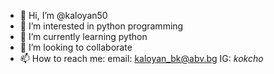 - 👋 Hi, I’m @kaloyan50
- 👀 I’m interested in python programming
- 🌱 I’m currently learning python
- 💞️ I’m looking to collaborate
- 📫 How to reach me: email: kaloyan_bk@abv.bg    IG: _kokcho_

